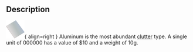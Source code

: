 ## Description
![](../static/clutter/clutter-aluminum.png "Aluminum Image"){ align=right }
Aluminum is the most abundant [clutter](/clutter "All Clutter Types") type. A single unit of 000000 has a value of $10 and a weight of 10g.